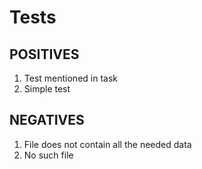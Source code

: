 # Tests
## POSITIVES
1. Test mentioned in task
2. Simple test

## NEGATIVES
1. File does not contain all the needed data
2. No such file